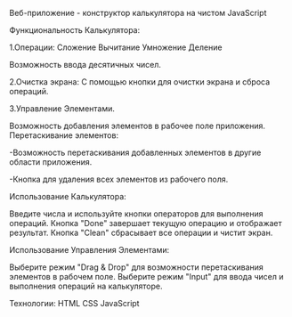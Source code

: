 Веб-приложение - конструктор калькулятора на чистом JavaScript

Функциональность Калькулятора:

1.Операции: 
  Сложение 
  Вычитание 
  Умножение 
  Деление

  Возможность ввода десятичных чисел.

2.Очистка экрана:
С помощью кнопки для очистки экрана и сброса операций.

3.Управление Элементами.

Возможность добавления элементов в рабочее поле приложения.
Перетаскивание элементов:

-Возможность перетаскивания добавленных элементов в другие области приложения.

-Кнопка для удаления всех элементов из рабочего поля.

Использование Калькулятора:

Введите числа и используйте кнопки операторов для выполнения операций. Кнопка "Done" завершает текущую операцию и отображает результат. Кнопка "Clean" сбрасывает все операции и чистит экран.

Использование Управления Элементами:

Выберите режим "Drag & Drop" для возможности перетаскивания элементов в рабочем поле.
Выберите режим "Input" для ввода чисел и выполнения операций на калькуляторе.


Технологии:
HTML
CSS
JavaScript

